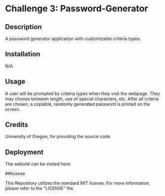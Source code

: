 # Challenge 3: Password-Generator

## Description

A password generator application with customizable criteria types.

## Installation

N/A

## Usage

A user will be prompted by criteria types when they visit the webpage. They may choose between length, use of special characters, etc.
After all criteria are chosen, a copiable, randomly generated password is printed on the screen.

## Credits

University of Oregon, for providing the source code.

## Deployment

The website can be visited here: 

##license

This Repository utilizes the standard MIT license.
For more information, please refer to the "LICENSE" file.
